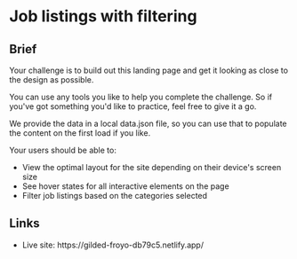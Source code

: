 <h1>Job listings with filtering</h1>
 
<h2>Brief</h2>

Your challenge is to build out this landing page and get it looking as close to the design as possible.

You can use any tools you like to help you complete the challenge. So if you've got something you'd like to practice, feel free to give it a go.

We provide the data in a local data.json file, so you can use that to populate the content on the first load if you like.

Your users should be able to:

<ul>
<li>View the optimal layout for the site depending on their device's screen size</li>
<li>See hover states for all interactive elements on the page</li>
<li>Filter job listings based on the categories selected</li>
</ul>

<h2>Links</h2>

<ul>
<li>Live site: https://gilded-froyo-db79c5.netlify.app/</li>
</ul>
